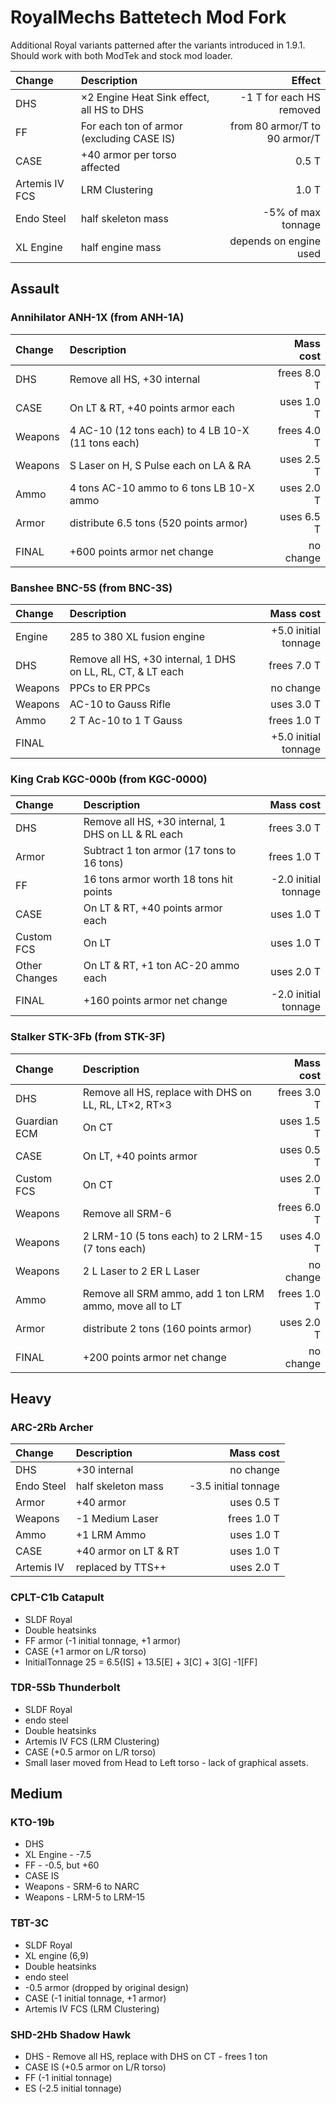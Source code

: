 # RoyalMechs Battetech Mod Fork

Additional Royal variants patterned after the variants introduced in 1.9.1.\
Should work with both ModTek and stock mod loader.

| Change         | Description                               |                        Effect |
|:---------------|:------------------------------------------|------------------------------:|
| DHS            | ×2 Engine Heat Sink effect, all HS to DHS |      -1 T for each HS removed |
| FF             | For each ton of armor (excluding CASE IS) | from 80 armor/T to 90 armor/T |
| CASE           | +40 armor per torso affected              |                         0.5 T |
| Artemis IV FCS | LRM Clustering                            |                         1.0 T |
| Endo Steel     | half skeleton mass                        |            -5% of max tonnage |
| XL Engine      | half engine mass                          |        depends on engine used |

## Assault

### Annihilator ANH-1X (from ANH-1A)

| Change  | Description                                        |   Mass cost |
|:--------|:---------------------------------------------------|------------:|
| DHS     | Remove all HS, +30 internal                        | frees 8.0 T |
| CASE    | On LT & RT, +40 points armor each                  |  uses 1.0 T |
| Weapons | 4 AC-10 (12 tons each) to 4 LB 10-X (11 tons each) | frees 4.0 T |
| Weapons | S Laser on H, S Pulse each on LA & RA              |  uses 2.5 T |
| Ammo    | 4 tons AC-10 ammo to 6 tons LB 10-X ammo           |  uses 2.0 T |
| Armor   | distribute 6.5 tons (520 points armor)             |  uses 6.5 T |
| FINAL   | +600 points armor net change                       |   no change |

### Banshee BNC-5S (from BNC-3S)

| Change  | Description                                                 |            Mass cost |
|:--------|:------------------------------------------------------------|---------------------:|
| Engine  | 285 to 380 XL fusion engine                                 | +5.0 initial tonnage |
| DHS     | Remove all HS, +30 internal, 1 DHS on LL, RL, CT, & LT each |          frees 7.0 T |
| Weapons | PPCs to ER PPCs                                             |            no change |
| Weapons | AC-10 to Gauss Rifle                                        |           uses 3.0 T |
| Ammo    | 2 T Ac-10 to 1 T Gauss                                      |          frees 1.0 T |
| FINAL   |                                                             | +5.0 initial tonnage |

### King Crab KGC-000b (from KGC-0000)

| Change        | Description                                        |            Mass cost |
|:--------------|:---------------------------------------------------|---------------------:|
| DHS           | Remove all HS, +30 internal, 1 DHS on LL & RL each |          frees 3.0 T |
| Armor         | Subtract 1 ton armor (17 tons to 16 tons)          |          frees 1.0 T |
| FF            | 16 tons armor worth 18 tons hit points             | -2.0 initial tonnage |
| CASE          | On LT & RT, +40 points armor each                  |           uses 1.0 T |
| Custom FCS    | On LT                                              |           uses 1.0 T |
| Other Changes | On LT & RT, +1 ton AC-20 ammo each                 |           uses 2.0 T |
| FINAL         | +160 points armor net change                       | -2.0 initial tonnage |

### Stalker STK-3Fb (from STK-3F)

| Change       | Description                                             |   Mass cost |
|:-------------|:--------------------------------------------------------|------------:|
| DHS          | Remove all HS, replace with DHS on LL, RL, LT×2, RT×3   | frees 3.0 T |
| Guardian ECM | On CT                                                   |  uses 1.5 T |
| CASE         | On LT, +40 points armor                                 |  uses 0.5 T |
| Custom FCS   | On CT                                                   |  uses 2.0 T |
| Weapons      | Remove all SRM-6                                        | frees 6.0 T |
| Weapons      | 2 LRM-10 (5 tons each) to 2 LRM-15 (7 tons each)        |  uses 4.0 T |
| Weapons      | 2 L Laser to 2 ER L Laser                               |   no change |
| Ammo         | Remove all SRM ammo, add 1 ton LRM ammo, move all to LT | frees 1.0 T |
| Armor        | distribute 2 tons (160 points armor)                    |  uses 2.0 T |
| FINAL        | +200 points armor net change                            |   no change |

## Heavy

### ARC-2Rb Archer

| Change     | Description          |            Mass cost |
|:-----------|:---------------------|---------------------:|
| DHS        | +30 internal         |            no change |
| Endo Steel | half skeleton mass   | -3.5 initial tonnage |
| Armor      | +40 armor            |           uses 0.5 T |
| Weapons    | -1 Medium Laser      |          frees 1.0 T |
| Ammo       | +1 LRM Ammo          |           uses 1.0 T |
| CASE       | +40 armor on LT & RT |           uses 1.0 T |
| Artemis IV | replaced by TTS++    |           uses 2.0 T |

### CPLT-C1b Catapult

* SLDF Royal
* Double heatsinks
* FF armor (-1 initial tonnage, +1 armor)
* CASE (+1 armor on L/R torso)
* InitialTonnage 25 = 6.5{IS] + 13.5[E] + 3[C] + 3[G] -1[FF]

### TDR-5Sb Thunderbolt

* SLDF Royal
* endo steel
* Double heatsinks
* Artemis IV FCS (LRM Clustering)
* CASE (+0.5 armor on L/R torso)
* Small laser moved from Head to Left torso - lack of graphical assets.

## Medium

### KTO-19b

* DHS
* XL Engine         -   -7.5
* FF                -   -0.5, but +60
* CASE IS
* Weapons           -   SRM-6 to NARC
* Weapons           -   LRM-5 to LRM-15

### TBT-3C

* SLDF Royal
* XL engine (6,9)
* Double heatsinks
* endo steel
* -0.5 armor (dropped by original design)
* CASE (-1 initial tonnage, +1 armor)
* Artemis IV FCS (LRM Clustering)

### SHD-2Hb Shadow Hawk

* DHS               -   Remove all HS, replace with DHS on CT                       -   frees 1 ton
* CASE IS (+0.5 armor on L/R torso)
* FF (-1 initial tonnage)
* ES (-2.5 initial tonnage)
